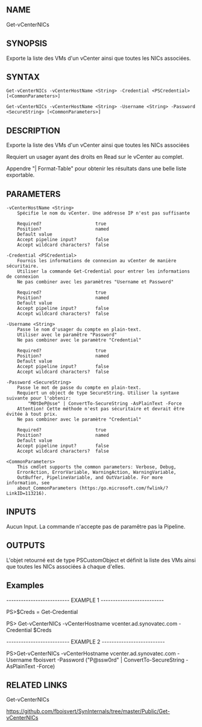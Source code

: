 ## NAME
Get-vCenterNICs

## SYNOPSIS
Exporte la liste des VMs d'un vCenter ainsi que toutes les NICs associées.


## SYNTAX
`Get-vCenterNICs -vCenterHostName <String> -Credential <PSCredential> [<CommonParameters>]`

`Get-vCenterNICs -vCenterHostName <String> -Username <String> -Password <SecureString> [<CommonParameters>]`


## DESCRIPTION
Exporte la liste des VMs d'un vCenter ainsi que toutes les NICs associées

Requiert un usager ayant des droits en Read sur le vCenter au complet.

Appendre "| Format-Table" pour obtenir les résultats dans une belle liste exportable.


## PARAMETERS
    -vCenterHostName <String>
        Spécifie le nom du vCenter. Une addresse IP n'est pas suffisante

        Required?                    true
        Position?                    named
        Default value
        Accept pipeline input?       false
        Accept wildcard characters?  false

    -Credential <PSCredential>
        Fournis les informations de connexion au vCenter de manière sécuritaire.
        Utiliser la commande Get-Credential pour entrer les informations de connexion
        Ne pas combiner avec les paramètres "Username et Password"

        Required?                    true
        Position?                    named
        Default value
        Accept pipeline input?       false
        Accept wildcard characters?  false

    -Username <String>
        Passe le nom d'usager du compte en plain-text.
        Utiliser avec le paramêtre "Password"
        Ne pas combiner avec le paramètre "Credential"

        Required?                    true
        Position?                    named
        Default value
        Accept pipeline input?       false
        Accept wildcard characters?  false

    -Password <SecureString>
        Passe le mot de passe du compte en plain-text.
        Requiert un object de type SecureString. Utiliser la syntaxe suivante pour l'obtenir:
            "M0tDeP@sse" | ConvertTo-SecureString -AsPlainText -Force
        Attention! Cette méthode n'est pas sécuritaire et devrait être évitée à tout prix.
        Ne pas combiner avec le paramètre "Credential"

        Required?                    true
        Position?                    named
        Default value
        Accept pipeline input?       false
        Accept wildcard characters?  false

    <CommonParameters>
        This cmdlet supports the common parameters: Verbose, Debug,
        ErrorAction, ErrorVariable, WarningAction, WarningVariable,
        OutBuffer, PipelineVariable, and OutVariable. For more information, see
        about_CommonParameters (https:/go.microsoft.com/fwlink/?LinkID=113216).

## INPUTS
Aucun Input. La commande n'accepte pas de paramêtre pas la Pipeline.


## OUTPUTS
L'objet retourné est de type PSCustomObject et définit la liste des VMs ainsi que toutes les NICs associées à chaque d'elles.

## Examples
-------------------------- EXAMPLE 1 --------------------------

PS>$Creds = Get-Credential

PS> Get-vCenterNICs -vCenterHostname vcenter.ad.synovatec.com -Credential $Creds




-------------------------- EXAMPLE 2 --------------------------

PS>Get-vCenterNICs -vCenterHostname vcenter.ad.synovatec.com -Username fboisvert -Password ("P@ssw0rd" | ConvertTo-SecureString -AsPlainText -Force)


## RELATED LINKS
Get-vCenterNICs

https://github.com/fboisvert/SynInternals/tree/master/Public/Get-vCenterNICs